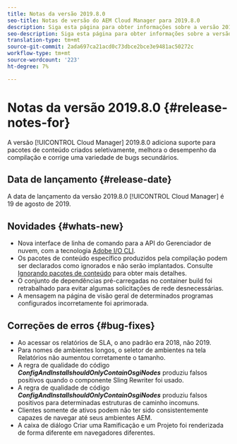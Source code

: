 ```yaml
---
title: Notas da versão 2019.8.0
seo-title: Notas de versão do AEM Cloud Manager para 2019.8.0
description: Siga esta página para obter informações sobre a versão 2019.8.0 do Cloud Manager.
seo-description: Siga esta página para obter informações sobre a versão 2019.8.0 do AEM Cloud Manager.
translation-type: tm+mt
source-git-commit: 2ada697ca21acd0c73dbce2bce3e9481ac50272c
workflow-type: tm+mt
source-wordcount: '223'
ht-degree: 7%

---
```


# Notas da versão 2019.8.0 {#release-notes-for}

A versão [!UICONTROL Cloud Manager] 2019.8.0 adiciona suporte para pacotes de conteúdo criados seletivamente, melhora o desempenho da compilação e corrige uma variedade de bugs secundários.

## Data de lançamento {#release-date}

A data de lançamento da versão 2019.8.0 [!UICONTROL Cloud Manager] é 19 de agosto de 2019.

## Novidades {#whats-new}

* Nova interface de linha de comando para a API do Gerenciador de nuvem, com a tecnologia [Adobe I/O CLI](https://github.com/adobe/aio-cli-plugin-cloudmanager).
* Os pacotes de conteúdo específico produzidos pela compilação podem ser declarados como ignorados e não serão implantados. Consulte [Ignorando pacotes de conteúdo](/help/using/setting-up-project.md#skipping-content-packages) para obter mais detalhes.
* O conjunto de dependências pré-carregadas no container build foi retrabalhado para evitar algumas solicitações de rede desnecessárias.
* A mensagem na página de visão geral de determinados programas configurados incorretamente foi aprimorada.

## Correções de erros {#bug-fixes}

* Ao acessar os relatórios de SLA, o ano padrão era 2018, não 2019.
* Para nomes de ambientes longos, o seletor de ambientes na tela Relatórios não aumentou corretamente o tamanho.
* A regra de qualidade do código ***ConfigAndInstallshouldOnlyContainOsgiNodes*** produziu falsos positivos quando o componente Sling Rewriter foi usado.
* A regra de qualidade de código ***ConfigAndInstallshouldOnlyContainOsgiNodes*** produziu falsos positivos para determinadas estruturas de caminho incomuns.
* Clientes somente de ativos podem não ter sido consistentemente capazes de navegar até seus ambientes AEM.
* A caixa de diálogo Criar uma Ramificação e um Projeto foi renderizada de forma diferente em navegadores diferentes.
